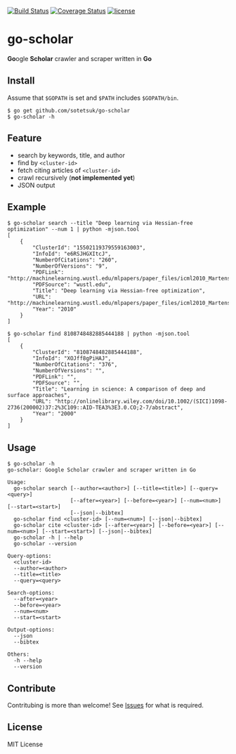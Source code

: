 [![Build Status](https://travis-ci.org/sotetsuk/go-scholar.svg?branch=master)](https://travis-ci.org/sotetsuk/go-scholar)
[![Coverage Status](https://coveralls.io/repos/github/sotetsuk/go-scholar/badge.svg?branch=master)](https://coveralls.io/github/sotetsuk/go-scholar?branch=master)
[![license](https://img.shields.io/github/license/mashape/apistatus.svg?maxAge=2592000)]()

# go-scholar
**Go**ogle **Scholar** crawler and scraper written in **Go**


## Install

Assume that `$GOPATH` is set and `$PATH` includes `$GOPATH/bin`.

```
$ go get github.com/sotetsuk/go-scholar
$ go-scholar -h
```

## Feature
- search by keywords, title, and author
- find by ```<cluster-id>```
- fetch citing articles of ```<cluster-id>```
- crawl recursively (**not implemented yet**)
- JSON output

## Example 

```
$ go-scholar search --title "Deep learning via Hessian-free optimization" --num 1 | python -mjson.tool
[
    {
        "ClusterId": "15502119379559163003",
        "InfoId": "e6RSJHGXItcJ",
        "NumberOfCitations": "260",
        "NumberOfVersions": "9",
        "PDFLink": "http://machinelearning.wustl.edu/mlpapers/paper_files/icml2010_Martens10.pdf",
        "PDFSource": "wustl.edu",
        "Title": "Deep learning via Hessian-free optimization",
        "URL": "http://machinelearning.wustl.edu/mlpapers/paper_files/icml2010_Martens10.pdf",
        "Year": "2010"
    }
]
```


```
$ go-scholar find 8108748482885444188 | python -mjson.tool
[
    {
        "ClusterId": "8108748482885444188",
        "InfoId": "XOJff8gPiHAJ",
        "NumberOfCitations": "376",
        "NumberOfVersions": "",
        "PDFLink": "",
        "PDFSource": "",
        "Title": "Learning in science: A comparison of deep and surface approaches",
        "URL": "http://onlinelibrary.wiley.com/doi/10.1002/(SICI)1098-2736(200002)37:2%3C109::AID-TEA3%3E3.0.CO;2-7/abstract",
        "Year": "2000"
    }
]
```

## Usage

```
$ go-scholar -h
go-scholar: Google Scholar crawler and scraper written in Go

Usage:
  go-scholar search [--author=<author>] [--title=<title>] [--query=<query>]
                    [--after=<year>] [--before=<year>] [--num=<num>] [--start=<start>]
                    [--json|--bibtex]
  go-scholar find <cluster-id> [--num=<num>] [--json|--bibtex]
  go-scholar cite <cluster-id> [--after=<year>] [--before=<year>] [--num=<num>] [--start=<start>] [--json|--bibtex]
  go-scholar -h | --help
  go-scholar --version

Query-options:
  <cluster-id>
  --author=<author>
  --title=<title>
  --query=<query>

Search-options:
  --after=<year>
  --before=<year>
  --num=<num>
  --start=<start>

Output-options:
  --json
  --bibtex

Others:
  -h --help
  --version
```

## Contribute
Contritubing is more than welcome! See [Issues](https://github.com/sotetsuk/go-scholar/issues) for what is required.

## License
MIT License
